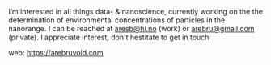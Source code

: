 I’m interested in all things data- & nanoscience, currently working on the the determination of environmental concentrations of particles in the nanorange.
I can be reached at aresb@hi.no (work) or arebru@gmail.com (private). I appreciate interest, don't hestitate to get in touch.

web: https://arebruvold.com



<!---
arebruvold/arebruvold is a ✨ special ✨ repository because its `README.md` (this file) appears on your GitHub profile.
You can click the Preview link to take a look at your changes.
--->

